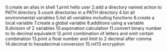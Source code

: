 0.create an alias in shell
1.print hello user
2.add a directory named action to PATH  directory
3.count directories in a PATH directory
4.list all environmental variables 
5.list all variables including functions 
6.create a local variable 
7.create a global variable 
8.additions using a variable 
9.division of 2 variables 
10.exponation calculation
11.convert binary number to its decimal equivalent 
12.print combination of letters and omit certain combination 
13.print a float number and limit to 2 decimal after comma
14.decimal to hexadecimal conversion 
15.rot13 encryption 
